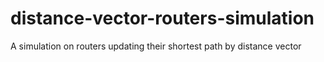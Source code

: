 # distance-vector-routers-simulation
A simulation on routers updating their shortest path by distance vector
